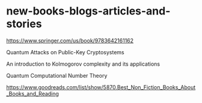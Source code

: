 # new-books-blogs-articles-and-stories

https://www.springer.com/us/book/9783642161162

Quantum Attacks on Public-Key Cryptosystems 

An introduction to Kolmogorov complexity and its applications

Quantum Computational Number Theory

https://www.goodreads.com/list/show/5870.Best_Non_Fiction_Books_About_Books_and_Reading
